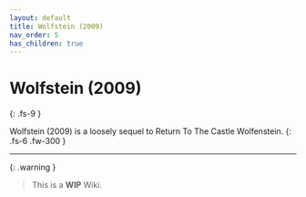 ```yaml
---
layout: default
title: Wolfstein (2009)
nav_order: 5
has_children: true
---
```


# Wolfstein (2009)
{: .fs-9 }

Wolfstein (2009) is a loosely sequel to Return To The Castle Wolfenstein.
{: .fs-6 .fw-300 }

---

{: .warning }
> This is a **WIP** Wiki.